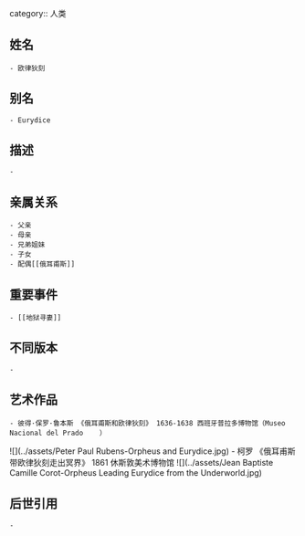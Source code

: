 category:: 人类
## 姓名
	- 欧律狄刻
## 别名
	- Eurydice
## 描述
	-
## 亲属关系
	- 父亲
	- 母亲
	- 兄弟姐妹
	- 子女
	- 配偶[[俄耳甫斯]]
## 重要事件
	- [[地狱寻妻]]
## 不同版本
	-
## 艺术作品
	- 彼得·保罗·鲁本斯 《俄耳甫斯和欧律狄刻》 1636-1638 西班牙普拉多博物馆（Museo Nacional del Prado	）
 ![](../assets/Peter Paul Rubens-Orpheus and Eurydice.jpg)
	- 柯罗 《俄耳甫斯带欧律狄刻走出冥界》 1861 休斯敦美术博物馆
 ![](../assets/Jean Baptiste Camille Corot-Orpheus Leading Eurydice from the Underworld.jpg)
## 后世引用
	-
